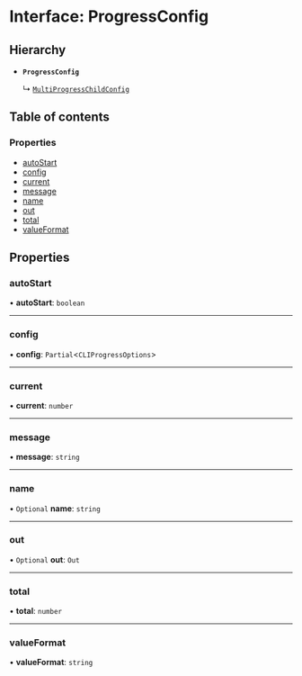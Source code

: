 # Interface: ProgressConfig

## Hierarchy

- **`ProgressConfig`**

  ↳ [`MultiProgressChildConfig`](MultiProgressChildConfig.md)

## Table of contents

### Properties

- [autoStart](ProgressConfig.md#autostart)
- [config](ProgressConfig.md#config)
- [current](ProgressConfig.md#current)
- [message](ProgressConfig.md#message)
- [name](ProgressConfig.md#name)
- [out](ProgressConfig.md#out)
- [total](ProgressConfig.md#total)
- [valueFormat](ProgressConfig.md#valueformat)

## Properties

### autoStart

• **autoStart**: `boolean`

___

### config

• **config**: `Partial`<`CLIProgressOptions`\>

___

### current

• **current**: `number`

___

### message

• **message**: `string`

___

### name

• `Optional` **name**: `string`

___

### out

• `Optional` **out**: `Out`

___

### total

• **total**: `number`

___

### valueFormat

• **valueFormat**: `string`
